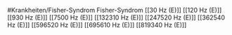 #Krankheiten/Fisher-Syndrom
Fisher-Syndrom
[[30 Hz (E)]]
[[120 Hz (E)]]
[[930 Hz (E)]]
[[7500 Hz (E)]]
[[132310 Hz (E)]]
[[247520 Hz (E)]]
[[362540 Hz (E)]]
[[596520 Hz (E)]]
[[695610 Hz (E)]]
[[819340 Hz (E)]]